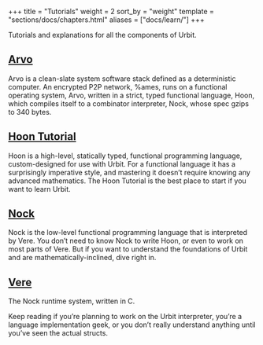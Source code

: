 +++
title = "Tutorials"
weight = 2
sort_by = "weight"
template = "sections/docs/chapters.html"
aliases = ["docs/learn/"]
+++

Tutorials and explanations for all the components of Urbit.

## [Arvo](@/docs/tutorials/arvo/_index.md)

Arvo is a clean-slate system software stack defined as a deterministic computer. An encrypted P2P network, %ames, runs on a functional operating system, Arvo, written in a strict, typed functional language, Hoon, which compiles itself to a combinator interpreter, Nock, whose spec gzips to 340 bytes.

## [Hoon Tutorial](@/docs/tutorials/hoon/_index.md)

Hoon is a high-level, statically typed, functional programming language, custom-designed for use with Urbit. For a functional language it has a surprisingly imperative style, and mastering it doesn’t require knowing any advanced mathematics. The Hoon Tutorial is the best place to start if you want to learn Urbit.

## [Nock](@/docs/tutorials/nock/_index.md)

Nock is the low-level functional programming language that is interpreted by Vere. You don’t need to know Nock to write Hoon, or even to work on most parts of Vere. But if you want to understand the foundations of Urbit and are mathematically-inclined, dive right in.

## [Vere](@/docs/tutorials/vere/_index.md)

The Nock runtime system, written in C.

Keep reading if you’re planning to work on the Urbit interpreter, you’re a language implementation geek, or you don’t really understand anything until you’ve seen the actual structs.
